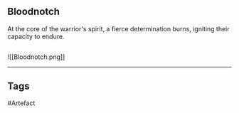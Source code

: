 ## Bloodnotch
At the core of the warrior's spirit,
a fierce determination burns,
igniting their capacity to endure.
## 
![[Bloodnotch.png]]

---
## Tags
#Artefact